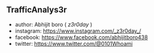 ## TrafficAnalys3r 
- author: Abhijit boro ( _z3r0day_ )
- instagram: https://www.instagram.com/_z3r0day_/
- facebook: https://www.facebook.com/abhijitboro438
- twitter: https://www.twitter.com/@0101Whoami